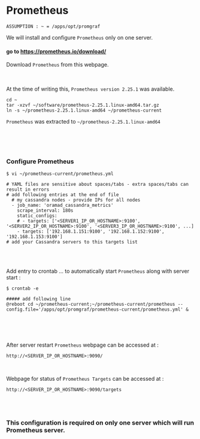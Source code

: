 # Prometheus

` ASSUMPTION : ~ = /apps/opt/promgraf `

We will install and configure ` Prometheus ` only on one server.

#### go to https://prometheus.io/download/

Download ` Prometheus ` from this webpage. <br><br><br>

At the time of writing this, ` Prometheus version 2.25.1 ` was available. <br>

```
cd ~
tar -xzvf ~/software/prometheus-2.25.1.linux-amd64.tar.gz
ln -s ~/prometheus-2.25.1.linux-amd64 ~/prometheus-current
```

` Prometheus ` was extracted to ` ~/prometheus-2.25.1.linux-amd64 `

<br><br><br>

### Configure Prometheus

```
$ vi ~/prometheus-current/prometheus.yml

# YAML files are sensitive about spaces/tabs - extra spaces/tabs can result in errors
# add following entries at the end of file
  # my cassandra nodes - provide IPs for all nodes
  - job_name: 'oramad_cassandra_metrics'
    scrape_interval: 180s
    static_configs:
    # - targets: ['<SERVER1_IP_OR_HOSTNAME>:9100', '<SERVER2_IP_OR_HOSTNAME>:9100', '<SERVER3_IP_OR_HOSTNAME>:9100', ...]
    - targets: ['192.168.1.151:9100', '192.168.1.152:9100', '192.168.1.153:9100']
# add your Cassandra servers to this targets list
```

<br><br>

Add entry to crontab ... to automatically start ` Prometheus ` along with server start :

```
$ crontab -e

##### add following line
@reboot	cd ~/prometheus-current;~/prometheus-current/prometheus --config.file='/apps/opt/promgraf/prometheus-current/prometheus.yml' &
```

<br><br><br>

After server restart ` Prometheus ` webpage can be accessed at :

```
http://<SERVER_IP_OR_HOSTNAME>:9090/
```

<br>

Webpage for status of ` Prometheus Targets ` can be accessed at :

```
http://<SERVER_IP_OR_HOSTNAME>:9090/targets
```

<br><br>

### This configuration is required on only one server which will run Prometheus server.

<br>

